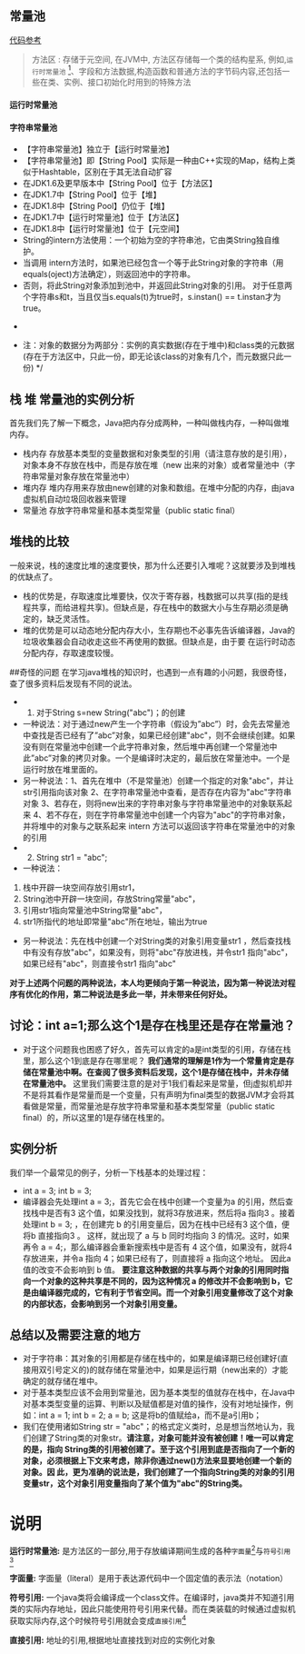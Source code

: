 ## 常量池

[代码参考](./code/JvmMemoryClass.java)

>方法区 : 存储于元空间, 在JVM中, 方法区存储每一个类的结构星系, 例如,`运行时常量池` [<sup>1</sup>](#r1)、字段和方法数据,构造函数和普通方法的字节码内容,还包括一些在类、实例、接口初始化时用到的特殊方法

#### 运行时常量池

#### 字符串常量池
 * 【字符串常量池】独立于【运行时常量池】
 * 【字符串常量池】即【String Pool】实际是一种由C++实现的Map，结构上类似于Hashtable，区别在于其无法自动扩容
 * 在JDK1.6及更早版本中【String Pool】位于【方法区】
 * 在JDK1.7中【String Pool】位于【堆】
 * 在JDK1.8中【String Pool】仍位于【堆】
 * 在JDK1.7中【运行时常量池】位于【方法区】
 * 在JDK1.8中【运行时常量池】位于【元空间】
 * String的intern方法使用：一个初始为空的字符串池，它由类String独自维护。
 * 当调用 intern方法时，如果池已经包含一个等于此String对象的字符串（用equals(oject)方法确定），则返回池中的字符串。
 * 否则，将此String对象添加到池中，并返回此String对象的引用。 对于任意两个字符串s和t，当且仅当s.equals(t)为true时，s.instan() == t.instan才为true。
 * <p>
 * 注：对象的数据分为两部分：实例的真实数据(存在于堆中)和class类的元数据(存在于方法区中，只此一份，即无论该class的对象有几个，而元数据只此一份)
 */


## 栈 堆 常量池的实例分析
首先我们先了解一下概念，Java把内存分成两种，一种叫做栈内存，一种叫做堆内存。
* 栈内存
存放基本类型的变量数据和对象类型的引用（请注意存放的是引用），对象本身不存放在栈中，而是存放在堆（new 出来的对象）或者常量池中（字符串常量对象存放在常量池中）
* 堆内存
堆内存用来存放由new创建的对象和数组。在堆中分配的内存，由java虚拟机自动垃圾回收器来管理
* 常量池
存放字符串常量和基本类型常量（public static final）

## 堆栈的比较
 一般来说，栈的速度比堆的速度要快，那为什么还要引入堆呢？这就要涉及到堆栈的优缺点了。
 * 栈的优势是，存取速度比堆要快，仅次于寄存器，栈数据可以共享(指的是线程共享，而给进程共享)。但缺点是，存在栈中的数据大小与生存期必须是确定的，缺乏灵活性。
 * 堆的优势是可以动态地分配内存大小，生存期也不必事先告诉编译器，Java的垃圾收集器会自动收走这些不再使用的数据。但缺点是，由于要 在运行时动态分配内存，存取速度较慢。
 
##奇怪的问题
 在学习java堆栈的知识时，也遇到一点有趣的小问题，我很奇怪，查了很多资料后发现有不同的说法。
* 1. 对于String s=new String("abc")；的创建
 * 一种说法：对于通过new产生一个字符串（假设为”abc”）时，会先去常量池中查找是否已经有了”abc”对象，如果已经创建"abc"，则不会继续创建。如果没有则在常量池中创建一个此字符串对象，然后堆中再创建一个常量池中此”abc”对象的拷贝对象。一个是编译时决定的，最后放在常量池中。一个是运行时放在堆里面的。
 * 另一种说法：1、首先在堆中（不是常量池）创建一个指定的对象"abc"，并让str引用指向该对象 2、在字符串常量池中查看，是否存在内容为"abc"字符串对象  3、若存在，则将new出来的字符串对象与字符串常量池中的对象联系起来 4、若不存在，则在字符串常量池中创建一个内容为"abc"的字符串对象，并将堆中的对象与之联系起来 intern 方法可以返回该字符串在常量池中的对象的引用
* 2. String str1 = "abc";
 * 一种说法：
1) 栈中开辟一块空间存放引用str1， 
2) String池中开辟一块空间，存放String常量"abc"， 
3) 引用str1指向常量池中String常量"abc"， 
4) str1所指代的地址即常量"abc"所在地址，输出为true 
 * 另一种说法：先在栈中创建一个对String类的对象引用变量str1 ，然后查找栈中有没有存放"abc"，如果没有，则将"abc"存放进栈，并令str1 指向"abc"，如果已经有"abc"，则直接令str1 指向"abc"

**对于上述两个问题的两种说法，本人均更倾向于第一种说法，因为第一种说法对程序有优化的作用，第二种说法是多此一举，并未带来任何好处。**

## 讨论：int a=1;那么这个1是存在栈里还是存在常量池？
* 对于这个问题我也困惑了好久，首先可以肯定的a是int类型的引用，存储在栈里，那么这个1到底是存在哪里呢？ **我们通常的理解是1作为一个常量肯定是存储在常量池中啊。在查阅了很多资料后发现，这个1是存储在栈中，并未存储在常量池中。** 这里我们需要注意的是对于1我们看起来是常量，但j虚拟机却并不是将其看作是常量而是一个变量，只有声明为final类型的数据JVM才会将其看做是常量，而常量池是存放字符串常量和基本类型常量（public static final）的，所以这里的1是存储在栈里的。

## 实例分析
 我们举一个最常见的例子，分析一下栈基本的处理过程：
 * int a = 3; int b = 3;
 * 编译器会先处理int a = 3;，首先它会在栈中创建一个变量为a 的引用，然后查找栈中是否有3 这个值，如果没找到，就将3存放进来，然后将a 指向3 。接着处理int b = 3; ，在创建完 b 的引用变量后，因为在栈中已经有3 这个值，便将b 直接指向3 。 这样，就出现了 a 与 b 同时均指向 3 的情况。这时，如果再令 a = 4;，那么编译器会重新搜索栈中是否有 4 这个值，如果没有，就将4 存放进来，并令a 指向 4；如果已经有了，则直接将 a 指向这个地址。 因此a值的改变不会影响到 b 值。 **要注意这种数据的共享与两个对象的引用同时指向一个对象的这种共享是不同的，因为这种情况 a 的修改并不会影响到 b，它是由编译器完成的，它有利于节省空间。而一个对象引用变量修改了这个对象的内部状态，会影响到另一个对象引用变量。**
 
## 总结以及需要注意的地方
 * 对于字符串：其对象的引用都是存储在栈中的，如果是编译期已经创建好(直接用双引号定义的)的就存储在常量池中，如果是运行期（new出来的）才能确定的就存储在堆中。
 * 对于基本类型应该不会用到常量池，因为基本类型的值就存在栈中，在Java中对基本类型变量的运算、判断以及赋值都是对值的操作，没有对地址操作，例如：int a = 1; int b = 2; a = b; 这是将b的值赋给a，而不是a引用b；
 * 我们在使用诸如String str = "abc"；的格式定义类时，总是想当然地认为，我们创建了String类的对象str。**请注意，对象可能并没有被创建！唯一可以肯定的是，指向 String类的引用被创建了。至于这个引用到底是否指向了一个新的对象，必须根据上下文来考虑，除非你通过new()方法来显要地创建一个新的对象。因 此，更为准确的说法是，我们创建了一个指向String类的对象的引用变量str，这个对象引用变量指向了某个值为"abc"的String类。**


 




# 说明

<b id="r1">运行时常量池:</b> 是方法区的一部分,用于存放编译期间生成的各种`字面量`[<sup>2</sup>](#r2)与`符号引用 `[<sup>3</sup>](#r3)

<b id="r2">字面量:</b> 字面量（literal）是用于表达源代码中一个固定值的表示法（notation）

<b id="r3">符号引用:</b> 一个java类将会编译成一个class文件。在编译时，java类并不知道引用类的实际内存地址，因此只能使用符号引用来代替。而在类装载的时候通过虚拟机获取实际内存,这个时候符号引用就会变成`直接引用`[<sup>4</sup>](#r4)

<b id="r4">直接引用:</b> 地址的引用,根据地址直接找到对应的实例化对象
